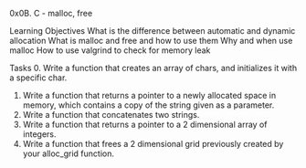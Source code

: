 0x0B. C - malloc, free

Learning Objectives
What is the difference between automatic and dynamic allocation
What is malloc and free and how to use them
Why and when use malloc
How to use valgrind to check for memory leak

Tasks
0. Write a function that creates an array of chars, and initializes it with a specific char.
1. Write a function that returns a pointer to a newly allocated space in memory, which contains a copy of the string given as a parameter.
2. Write a function that concatenates two strings.
3. Write a function that returns a pointer to a 2 dimensional array of integers.
4. Write a function that frees a 2 dimensional grid previously created by your alloc_grid function.
